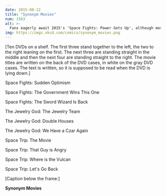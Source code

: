 ```yaml
---
date: 2015-08-12
title: "Synonym Movies"
num: 1563
alt: >-
  Fans eagerly await 2015's 'Space Fights: Power Gets Up', although most think 1999's 'Space Fights: The Scary Ghost' didn't live up to the hype.
img: https://imgs.xkcd.com/comics/synonym_movies.png
---
```

[Ten DVDs on a shelf. The first three stand together to the left, the two to the right leaning on the first. The next three are standing straight in the middle and then the next four are standing straight to the right. The movie titles are written on the back of the DVD cases, in white on the gray DVD cases. The text is written, so it is supposed to be read when the DVD is lying down.]

Space Fights: Sudden Optimism

Space Fights: The Government Wins This One

Space Fights: The Sword Wizard Is Back

The Jewelry God: The Jewelry Team

The Jewelry God: Double Houses

The Jewelry God: We Have a Czar Again

Space Trip: The Movie

Space Trip: That Guy is Angry

Space Trip: Where is the Vulcan

Space Trip: Let's Go Back

[Caption below the frame:]

**Synonym Movies**